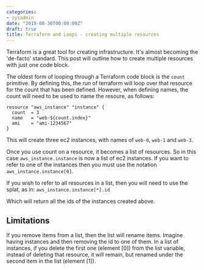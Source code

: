 ```yaml
---
categories:
- sysadmin
date: "2019-08-30T00:00:00Z"
draft: true
title: Terraform and Loops - creating multiple resources
---
```

Terraform is a great tool for creating infrastructure. It's almost becoming the 'de-facto' standard. This post will outline how to create multiple resources with just one code block. 

The oldest form of looping through a Terraform code block is the ```count``` primitive. By defining this, the run of terraform will loop over that resource for the count that has been defined. However, when defining names, the count will need to be used to name the resoure, as follows:

    resource "aws_instance" "instance" { 
      count  = 3 
      name   = "web-${count.index}"
      ami    = "ami-1234567" 
    }

This will create three ec2 instances, with names of ```web-0```, ```web-1``` and ```web-3```. 

Once you use count on a resource, it becomes a list of resources. So in this case ```aws_instance.instance``` is now a list of ec2 instances. If you want to refer to one of the instances then you must use the notation ```aws_instance.instance[0]```.

If you wish to refer to all resources in a list, then you will need to use the splat, as in: 
    ```aws_instance.instance[*].id``` 

Which will return all the ids of the instances created above. 

Limitations
-------------

If you remove items from a list, then the list will rename items. Imagine having instances and then removing the id to one of them. In a list of instances, if you delete the first one (element [0]) from the list variable, instead of deleting that resource, it will remain, but renamed under the second item in the list (element [1]).
